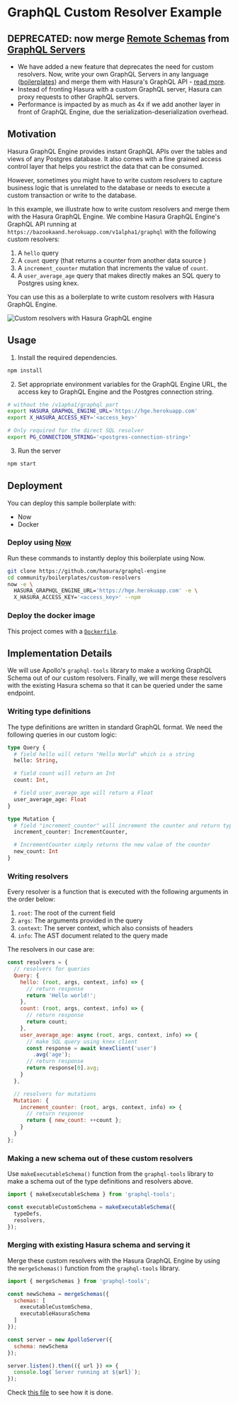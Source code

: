 # GraphQL Custom Resolver Example

## **DEPRECATED**: now merge [Remote Schemas](../../../remote-schemas.md) from [GraphQL Servers](../graphql-servers)

- We have added a new feature that deprecates the need for custom resolvers. Now, write your own GraphQL Servers in any language ([boilerplates](../graphql-servers)) and merge them with Hasura's GraphQL API - [read more](../../../remote-schemas.md).
- Instead of fronting Hasura with a custom GraphQL server, Hasura can proxy requests to other GraphQL servers.
- Performance is impacted by as much as 4x if we add another layer in front of GraphQL Engine, due the serialization-deserialization overhead.

## Motivation

Hasura GraphQL Engine provides instant GraphQL APIs over the tables and views of
any Postgres database. It also comes with a fine grained access control layer
that helps you restrict the data that can be consumed. 

However, sometimes you might have to write custom resolvers to capture business
logic that is unrelated to the database or needs to execute a custom transaction
or write to the database. 

In this example, we illustrate how to write custom resolvers and merge them with
the Hasura GraphQL Engine. We combine Hasura GraphQL Engine's GraphQL API
running at `https://bazookaand.herokuapp.com/v1alpha1/graphql` with the
following custom resolvers: 

1. A `hello` query
2. A `count` query (that returns a counter from another data source )
3. A `increment_counter` mutation that increments the value of `count`.
4. A `user_average_age` query that makes directly makes an SQL query to Postgres
   using knex. 

You can use this as a boilerplate to write custom resolvers with Hasura GraphQL
Engine. 

![Custom resolvers with Hasura GraphQL engine](./assets/custom-resolvers-diagram.png)

## Usage

1. Install the required dependencies.

```bash
npm install
```

2. Set appropriate environment variables for the GraphQL Engine URL, the access
   key to GraphQL Engine and the Postgres connection string. 


```bash
# without the /v1apha1/graphql part
export HASURA_GRAPHQL_ENGINE_URL='https://hge.herokuapp.com'
export X_HASURA_ACCESS_KEY='<access_key>'

# Only required for the direct SQL resolver
export PG_CONNECTION_STRING='<postgres-connection-string>' 
```

3. Run the server

```bash
npm start
```

## Deployment

You can deploy this sample boilerplate with:

* Now
* Docker

### Deploy using [Now](https://zeit.co/now)

Run these commands to instantly deploy this boilerplate using Now.

```bash
git clone https://github.com/hasura/graphql-engine
cd community/boilerplates/custom-resolvers
now -e \
  HASURA_GRAPHQL_ENGINE_URL='https://hge.herokuapp.com' -e \
  X_HASURA_ACCESS_KEY='<access_key>' --npm
```

### Deploy the docker image

This project comes with a [`Dockerfile`](Dockerfile).

## Implementation Details

We will use Apollo's `graphql-tools` library to make a working GraphQL Schema
out of our custom resolvers. Finally, we will merge these resolvers with the
existing Hasura schema so that it can be queried under the same endpoint. 

### Writing type definitions

The type definitions are written in standard GraphQL format. We need the
following queries in our custom logic: 


```graphql
type Query {
  # field hello will return "Hello World" which is a string
  hello: String,

  # field count will return an Int
  count: Int,

  # field user_average_age will return a Float
  user_average_age: Float
}

type Mutation {
  # field "increment_counter" will increment the counter and return type IncrementCounter
  increment_counter: IncrementCounter,

  # IncrementCounter simply returns the new value of the counter
  new_count: Int
}
```

### Writing resolvers

Every resolver is a function that is executed with the following arguments in
the order below: 

1. `root`: The root of the current field
2. `args`: The arguments provided in the query
3. `context`: The server context, which also consists of headers
4. `info`: The AST document related to the query made

The resolvers in our case are: 

```js
const resolvers = {
  // resolvers for queries
  Query: {
    hello: (root, args, context, info) => {
      // return response
      return 'Hello world!';
    },
    count: (root, args, context, info) => {
      // return response
      return count;
    },
    user_average_age: async (root, args, context, info) => {
      // make SQL query using knex client
      const response = await knexClient('user')
        .avg('age');
      // return response
      return response[0].avg;
    }
  },

  // resolvers for mutations
  Mutation: {
    increment_counter: (root, args, context, info) => {
      // return response
      return { new_count: ++count };
    }
  }
};
```

### Making a new schema out of these custom resolvers

Use `makeExecutableSchema()` function from the `graphql-tools` library to make a
schema out of the type definitions and resolvers above. 

```js
import { makeExecutableSchema } from 'graphql-tools';

const executableCustomSchema = makeExecutableSchema({
  typeDefs,
  resolvers,
});
```

### Merging with existing Hasura schema and serving it

Merge these custom resolvers with the Hasura GraphQL Engine by using the
`mergeSchemas()` function from the `graphql-tools` library. 

```js
import { mergeSchemas } from 'graphql-tools';

const newSchema = mergeSchemas({
  schemas: [
    executableCustomSchema,
    executableHasuraSchema
  ]
});

const server = new ApolloServer({
  schema: newSchema
});

server.listen().then(({ url }) => {
  console.log(`Server running at ${url}`);
});
```

Check [this file](src/index.js) to see how it is done.
